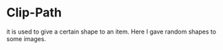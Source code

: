 # Clip-Path

it is used to give a certain shape to an item.
Here I gave random shapes to some images.
